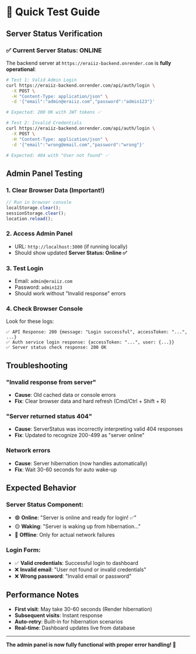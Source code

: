 # 🧪 Quick Test Guide

## Server Status Verification

### ✅ **Current Server Status: ONLINE**

The backend server at `https://eraiiz-backend.onrender.com` is **fully operational**:

```bash
# Test 1: Valid Admin Login
curl https://eraiiz-backend.onrender.com/api/auth/login \
  -X POST \
  -H "Content-Type: application/json" \
  -d '{"email":"admin@eraiiz.com","password":"admin123"}'

# Expected: 200 OK with JWT tokens ✅

# Test 2: Invalid Credentials  
curl https://eraiiz-backend.onrender.com/api/auth/login \
  -X POST \
  -H "Content-Type: application/json" \
  -d '{"email":"wrong@email.com","password":"wrong"}'

# Expected: 404 with "User not found" ✅
```

## Admin Panel Testing

### **1. Clear Browser Data (Important!)**
```javascript
// Run in browser console
localStorage.clear();
sessionStorage.clear();
location.reload();
```

### **2. Access Admin Panel**
- URL: `http://localhost:3000` (if running locally)
- Should show updated **Server Status: Online ✅**

### **3. Test Login**
- Email: `admin@eraiiz.com`
- Password: `admin123`
- Should work without "Invalid response" errors

### **4. Check Browser Console**
Look for these logs:
```
✅ API Response: 200 {message: "Login successful", accessToken: "...", ...}
✅ Auth service login response: {accessToken: "...", user: {...}}
✅ Server status check response: 200 OK
```

## Troubleshooting

### **"Invalid response from server"**
- **Cause**: Old cached data or console errors
- **Fix**: Clear browser data and hard refresh (Cmd/Ctrl + Shift + R)

### **"Server returned status 404"**  
- **Cause**: ServerStatus was incorrectly interpreting valid 404 responses
- **Fix**: Updated to recognize 200-499 as "server online"

### **Network errors**
- **Cause**: Server hibernation (now handles automatically)
- **Fix**: Wait 30-60 seconds for auto wake-up

## Expected Behavior

### **Server Status Component:**
- 🟢 **Online**: "Server is online and ready for login! ✅"
- 🟡 **Waking**: "Server is waking up from hibernation..."
- 🔴 **Offline**: Only for actual network failures

### **Login Form:**
- ✅ **Valid credentials**: Successful login to dashboard
- ❌ **Invalid email**: "User not found or invalid credentials"
- ❌ **Wrong password**: "Invalid email or password"

## Performance Notes

- **First visit**: May take 30-60 seconds (Render hibernation)
- **Subsequent visits**: Instant response
- **Auto-retry**: Built-in for hibernation scenarios
- **Real-time**: Dashboard updates live from database

---

**The admin panel is now fully functional with proper error handling! 🚀**